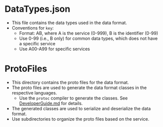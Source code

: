 # DataTypes.json

- This file contains the data types used in the data format.
- Conventions for `key`:
    - Format: AB, where A is the service (0-999), B is the identifier (0-99)
    - Use 0-99 (i.e., B only) for common data types, which does not have a specific service
    - Use A00-A99 for specific services

# ProtoFiles

- This directory contains the proto files for the data format.
- The proto files are used to generate the data format classes in the respective languages.
    - Use the `protoc` compiler to generate the classes. See [DeveloperGuide.md](../DeveloperGuide.md) for details.
- The generated classes are used to serialize and deserialize the data format.
- Use subdirectories to organize the proto files based on the service.